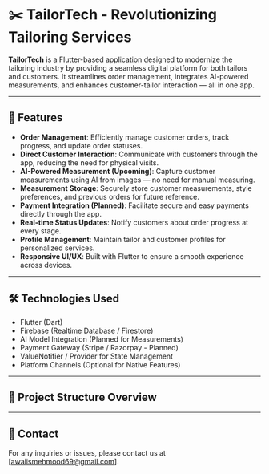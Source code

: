 # ✂️ TailorTech - Revolutionizing Tailoring Services

**TailorTech** is a Flutter-based application designed to modernize the tailoring industry by providing a seamless digital platform for both tailors and customers. It streamlines order management, integrates AI-powered measurements, and enhances customer-tailor interaction — all in one app.

---

## 🚀 Features

- **Order Management**: Efficiently manage customer orders, track progress, and update order statuses.
- **Direct Customer Interaction**: Communicate with customers through the app, reducing the need for physical visits.
- **AI-Powered Measurement (Upcoming)**: Capture customer measurements using AI from images — no need for manual measuring.
- **Measurement Storage**: Securely store customer measurements, style preferences, and previous orders for future reference.
- **Payment Integration (Planned)**: Facilitate secure and easy payments directly through the app.
- **Real-time Status Updates**: Notify customers about order progress at every stage.
- **Profile Management**: Maintain tailor and customer profiles for personalized services.
- **Responsive UI/UX**: Built with Flutter to ensure a smooth experience across devices.

---

## 🛠 Technologies Used

- Flutter (Dart)
- Firebase (Realtime Database / Firestore)
- AI Model Integration (Planned for Measurements)
- Payment Gateway (Stripe / Razorpay - Planned)
- ValueNotifier / Provider for State Management
- Platform Channels (Optional for Native Features)

---

## 📂 Project Structure Overview

---

## 📂 Contact
For any inquiries or issues, please contact us at [awaiismehmood69@gmail.com].
